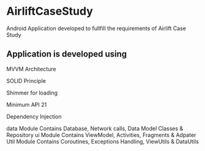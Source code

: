 # AirliftCaseStudy
Android Application developed to fullfill the requirements of Airlift Case Study

## Application is developed using
MVVM Architecture

SOLID Principle

Shimmer for loading

Minimum API 21

Dependency Injection

data Module Contains Database, Network calls, Data Model Classes & Repository
ui Module Contains ViewModel, Activities, Fragments & Adpater
Util Module Contains Coroutines, Exceptions Handling, ViewUtils & DataUtils
